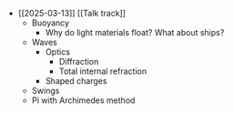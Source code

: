 - [[2025-03-13]] [[Talk track]]
	- Buoyancy
		- Why do light materials float? What about ships?
	- Waves
		- Optics
			- Diffraction
			- Total internal refraction
		- Shaped charges
	- Swings
	- Pi with Archimedes method
